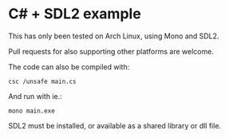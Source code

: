 # C# + SDL2 example

This has only been tested on Arch Linux, using Mono and SDL2.

Pull requests for also supporting other platforms are welcome.

The code can also be compiled with:

    csc /unsafe main.cs

And run with ie.:

    mono main.exe

SDL2 must be installed, or available as a shared library or dll file.
